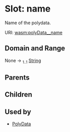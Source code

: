 
# Slot: name

Name of the polydata.

URI: [wasm:polyData__name](https://w3id.org/itk/wasmpolyData__name)


## Domain and Range

None &#8594;  <sub>1..1</sub> [String](types/String.md)

## Parents


## Children


## Used by

 * [PolyData](PolyData.md)
